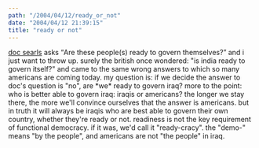 ```yaml
---
path: "/2004/04/12/ready_or_not" 
date: "2004/04/12 21:39:15" 
title: "ready or not" 
---
```

<p><a href="http://doc.weblogs.com/2004/04/12#debateVsTheAlternative">doc searls</a> asks <q>Are these people(s) ready to govern themselves?</q> and i just want to throw up. surely the british once wondered: "is india ready to govern itself?" and came to the same wrong answers to which so many americans are coming today. my question is: if we decide the answer to doc's question is "no", are *we* ready to govern iraq? more to the point: who is better able to govern iraq: iraqis or americans? the longer we stay there, the more we'll convince ourselves that the answer is americans. but in truth it will always be iraqis who are best able to govern their own country, whether they're ready or not. readiness is not the key requirement of functional democracy. if it was, we'd call it "ready-cracy". the "demo-" means "by the people", and americans are not "the people" in iraq.</p>